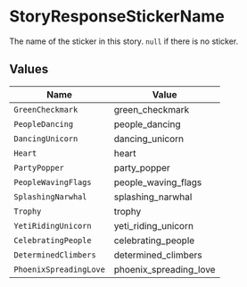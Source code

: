# StoryResponseStickerName

The name of the sticker in this story. `null` if there is no sticker.


## Values

| Name                   | Value                  |
| ---------------------- | ---------------------- |
| `GreenCheckmark`       | green_checkmark        |
| `PeopleDancing`        | people_dancing         |
| `DancingUnicorn`       | dancing_unicorn        |
| `Heart`                | heart                  |
| `PartyPopper`          | party_popper           |
| `PeopleWavingFlags`    | people_waving_flags    |
| `SplashingNarwhal`     | splashing_narwhal      |
| `Trophy`               | trophy                 |
| `YetiRidingUnicorn`    | yeti_riding_unicorn    |
| `CelebratingPeople`    | celebrating_people     |
| `DeterminedClimbers`   | determined_climbers    |
| `PhoenixSpreadingLove` | phoenix_spreading_love |